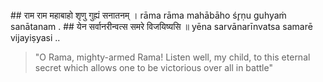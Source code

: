 <section>
<section data-markdown>
## राम राम महाबाहो शृणु गुह्यं सनातनम् ।
rāma rāma mahābāho śr̥ṇu guhyaṁ sanātanam .
## येन सर्वानरीन्वत्स समरे विजयिष्यसि ॥
yēna sarvānarīnvatsa samarē vijayiṣyasi ..

> "O Rama, mighty-armed Rama! Listen well, my child, to this eternal secret which allows one to be victorious over all in battle"

<!--


"O Rāma, the mighty armed! Hear the following eternal secret, by which you can conquer all the enemies in battle, my child!"

Oh Rama, mighty-armed Rama, listen to this eternal secret which will help you destroy all your enemies in battle.
-->

</section>
</section>
